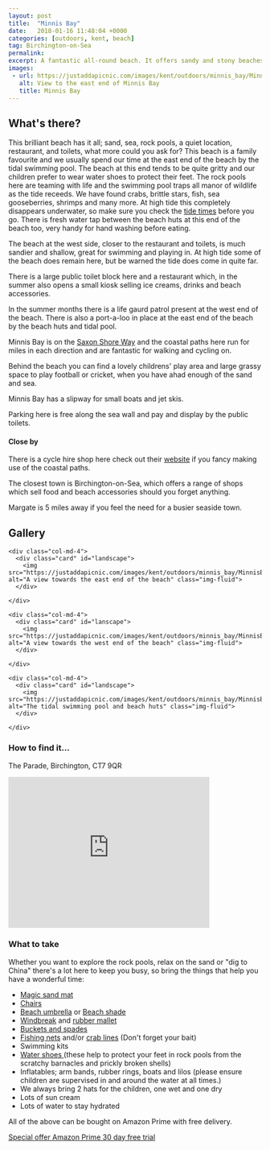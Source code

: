 ```yaml
---
layout: post
title:  "Minnis Bay"
date:   2018-01-16 11:48:04 +0000
categories: [outdoors, kent, beach]
tag: Birchington-on-Sea
permalink: 
excerpt: A fantastic all-round beach. It offers sandy and stony beaches with a large tidal swimming pool and great rock pools to explore at low tide.  There is a playground and large playing field behind the beach.
images:
 - url: https://justaddapicnic.com/images/kent/outdoors/minnis_bay/MinnisBay_1.jpg
   alt: View to the east end of Minnis Bay
   title: Minnis Bay
---
```


## What's there?

This brilliant beach has it all; sand, sea, rock pools, a quiet location, restaurant, and toilets, what more could you ask for?  This beach is a family favourite and we usually spend our time at the east end of the beach by the tidal swimming pool. The beach at this end tends to be quite gritty and our children prefer to wear water shoes to protect their feet. The rock pools here are teaming with life and the swimming pool traps all manor of wildlife as the tide receeds.  We have found crabs, brittle stars, fish, sea gooseberries, shrimps and many more.  At high tide this completely disappears underwater, so make sure you check the [tide times](http://www.bbc.co.uk/weather/coast_and_sea/tide_tables/9/103#tide-details) before you go.  There is fresh water tap between the beach huts at this end of the beach too, very handy for hand washing before eating.  

The beach at the west side, closer to the restaurant and toilets, is much sandier and shallow, great for swimming and playing in.  At high tide some of the beach does remain here, but be warned the tide does come in quite far.

There is a large public toilet block here and a restaurant which, in the summer also opens a small kiosk selling ice creams, drinks and beach accessories.

In the summer months there is a life gaurd patrol present at the west end of the beach. There is also a port-a-loo in place at the east end of the beach by the beach huts and tidal pool.

Minnis Bay is on the [Saxon Shore Way](http://www.medway.gov.uk/pdf/walking_the_saxon_shore_way_through_medway.pdf) and the coastal paths here run for miles in each direction and are fantastic for walking and cycling on.

Behind the beach you can find a lovely childrens' play area and large grassy space to play football or cricket, when you have ahad enough of the sand and sea.

Minnis Bay has a slipway for small boats and jet skis.

Parking here is free along the sea wall and pay and display by the public toilets.

#### Close by

There is a cycle hire shop here check out their [website](https://www.vctbikehire.co.uk/) if you fancy making use of the coastal paths.

The closest town is Birchington-on-Sea, which offers a range of shops which sell food and beach accessories should you forget anything.

Margate is 5 miles away if you feel the need for a busier seaside town.


## Gallery

<div class="container">

  <div class="row">

    <div class="col-md-4">
      <div class="card" id="landscape">
        <img src="https://justaddapicnic.com/images/kent/outdoors/minnis_bay/MinnisBay_1.jpg" alt="A view towards the east end of the beach" class="img-fluid">
      </div>
<!-- 
      <div class="card" id="landscape">
        <img src="" class="img-fluid">
      </div>  -->
    </div>

    <div class="col-md-4">
      <div class="card" id="lanscape">
        <img src="https://justaddapicnic.com/images/kent/outdoors/minnis_bay/MinnisBay_2.jpg" alt="A view towards the west end of the beach" class="img-fluid">
      </div>
<!-- 
      <div class="card" id="portrait">
        <img src="" class="img-fluid">
      </div>-->
    </div>

    <div class="col-md-4">
      <div class="card" id="landscape">
        <img src="https://justaddapicnic.com/images/kent/outdoors/minnis_bay/MinnisBay_6.jpg" alt="The tidal swimming pool and beach huts" class="img-fluid">
      </div>

<!--       <div class="card" id="landscape">
        <img src="" class="img-fluid">
      </div> -->
    </div>

  </div>      
</div>


### How to find it...

The Parade, Birchington, CT7 9QR

<iframe src="https://www.google.com/maps/embed?pb=!1m18!1m12!1m3!1d2491.290351684059!2d1.280379546757249!3d51.37914184912652!2m3!1f0!2f0!3f0!3m2!1i1024!2i768!4f13.1!3m3!1m2!1s0x47d94d070d210e8b%3A0xd65745f1cfa3a731!2sMinnis+Bay+Tidal+Pool!5e0!3m2!1sen!2suk!4v1516104467715" width="400" height="300" frameborder="0" style="border:0" allowfullscreen></iframe>

### What to take

Whether you want to explore the rock pools, relax on the sand or "dig to China" there's a lot here to keep you busy, so bring the things that help you have a wonderful time:

<ul>
  <li>
    <a href="https://amzn.to/2JiegUf" target="_blank" title="recommended beach mat"> Magic sand mat</a>
  </li>
  <li> 
    <a href="https://amzn.to/2sMcb8G" target="_blank" title="recommended beach chair"> Chairs </a>
  </li>
  <li>
    <a href="https://amzn.to/2sOLFvs" target="_blank"> Beach umbrella</a> or <a href="https://amzn.to/2sYabJT" target="_blank">Beach shade</a>
  </li>
  <li>
   <a href="https://amzn.to/2sNRYj8" target="_blank">Windbreak</a> and <a href="https://amzn.to/2MjeatF" target="_blank">rubber mallet</a> 
  </li>
  <li>
    <a href="https://amzn.to/2HGoyI7" target="_blank">Buckets and spades</a>  
  </li>
  <li>
    <a href="https://amzn.to/2y4bZXE" target="_blank">Fishing nets</a> and/or <a href="https://amzn.to/2l3Ri4A" target="_blank"> crab lines</a> (Don't forget your bait)
  </li>
  <li>
    Swimming kits
  </li>
  <li>
    <a href="https://amzn.to/2sOvEG9" target="_blank">Water shoes </a>(these help to protect your feet in rock pools from the scratchy barnacles and prickly broken shells)
  </li>
  <li>
    Inflatables; arm bands, rubber rings, boats and lilos (please ensure children are supervised in and around the water at all times.)
  </li>
  <li>
    We always bring 2 hats for the children, one wet and one dry
  </li>
  <li>
    Lots of sun cream
  </li>
    <li>
    Lots of water to stay hydrated
  </li>
</ul>

All of the above can be bought on Amazon Prime with free delivery.


<a href="http://www.amazon.co.uk/tryprimefree?tag=justaddapicni-21" target="_blank">Special offer Amazon Prime 30 day free trial<a>



